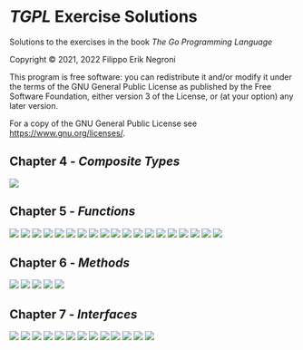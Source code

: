 # *TGPL* Exercise Solutions


Solutions to the exercises in the book *The Go Programming Language*

Copyright © 2021, 2022 Filippo Erik Negroni

This program is free software: you can redistribute it and/or modify it under the terms of the GNU General Public License as published by the Free Software Foundation, either version 3 of the License, or (at your option) any later version.

For a copy of the GNU General Public License see https://www.gnu.org/licenses/.

## Chapter 4 - *Composite Types*

[![](https://github.com/fenegroni/TGPL-exercise-solutions/actions/workflows/ch4ex9.yml/badge.svg?branch=main)](https://github.com/fenegroni/TGPL-exercise-solutions/tree/main/ch4ex9)

## Chapter 5 - *Functions*

[![](https://github.com/fenegroni/TGPL-exercise-solutions/actions/workflows/ch5ex1.yml/badge.svg?branch=main)](https://github.com/fenegroni/TGPL-exercise-solutions/tree/main/ch5ex1)
[![](https://github.com/fenegroni/TGPL-exercise-solutions/actions/workflows/ch5ex2.yml/badge.svg?branch=main)](https://github.com/fenegroni/TGPL-exercise-solutions/tree/main/ch5ex2)
[![](https://github.com/fenegroni/TGPL-exercise-solutions/actions/workflows/ch5ex3.yml/badge.svg?branch=main)](https://github.com/fenegroni/TGPL-exercise-solutions/tree/main/ch5ex3)
[![](https://github.com/fenegroni/TGPL-exercise-solutions/actions/workflows/ch5ex4.yml/badge.svg?branch=main)](https://github.com/fenegroni/TGPL-exercise-solutions/tree/main/ch5ex4)
[![](https://github.com/fenegroni/TGPL-exercise-solutions/actions/workflows/ch5ex5.yml/badge.svg?branch=main)](https://github.com/fenegroni/TGPL-exercise-solutions/tree/main/ch5ex5)
[![](https://github.com/fenegroni/TGPL-exercise-solutions/actions/workflows/ch5ex6.yml/badge.svg?branch=main)](https://github.com/fenegroni/TGPL-exercise-solutions/tree/main/ch5ex6)
[![](https://github.com/fenegroni/TGPL-exercise-solutions/actions/workflows/ch5ex7.yml/badge.svg?branch=main)](https://github.com/fenegroni/TGPL-exercise-solutions/tree/main/ch5ex7)
[![](https://github.com/fenegroni/TGPL-exercise-solutions/actions/workflows/ch5ex8.yml/badge.svg?branch=main)](https://github.com/fenegroni/TGPL-exercise-solutions/tree/main/ch5ex8)
[![](https://github.com/fenegroni/TGPL-exercise-solutions/actions/workflows/ch5ex9.yml/badge.svg?branch=main)](https://github.com/fenegroni/TGPL-exercise-solutions/tree/main/ch5ex9)
[![](https://github.com/fenegroni/TGPL-exercise-solutions/actions/workflows/ch5ex10.yml/badge.svg?branch=main)](https://github.com/fenegroni/TGPL-exercise-solutions/tree/main/ch5ex10)
[![](https://github.com/fenegroni/TGPL-exercise-solutions/actions/workflows/ch5ex11.yml/badge.svg?branch=main)](https://github.com/fenegroni/TGPL-exercise-solutions/tree/main/ch5ex11)
[![](https://github.com/fenegroni/TGPL-exercise-solutions/actions/workflows/ch5ex12.yml/badge.svg?branch=main)](https://github.com/fenegroni/TGPL-exercise-solutions/tree/main/ch5ex12)
[![](https://github.com/fenegroni/TGPL-exercise-solutions/actions/workflows/ch5ex13.yml/badge.svg?branch=main)](https://github.com/fenegroni/TGPL-exercise-solutions/tree/main/ch5ex13)
[![](https://github.com/fenegroni/TGPL-exercise-solutions/actions/workflows/ch5ex14.yml/badge.svg?branch=main)](https://github.com/fenegroni/TGPL-exercise-solutions/tree/main/ch5ex14)
[![](https://github.com/fenegroni/TGPL-exercise-solutions/actions/workflows/ch5ex15.yml/badge.svg?branch=main)](https://github.com/fenegroni/TGPL-exercise-solutions/tree/main/ch5ex15)
[![](https://github.com/fenegroni/TGPL-exercise-solutions/actions/workflows/ch5ex16.yml/badge.svg?branch=main)](https://github.com/fenegroni/TGPL-exercise-solutions/tree/main/ch5ex16)
[![](https://github.com/fenegroni/TGPL-exercise-solutions/actions/workflows/ch5ex17.yml/badge.svg?branch=main)](https://github.com/fenegroni/TGPL-exercise-solutions/tree/main/ch5ex17)
[![](https://github.com/fenegroni/TGPL-exercise-solutions/actions/workflows/ch5ex18.yml/badge.svg?branch=main)](https://github.com/fenegroni/TGPL-exercise-solutions/tree/main/ch5ex18)
[![](https://github.com/fenegroni/TGPL-exercise-solutions/actions/workflows/ch5ex19.yml/badge.svg?branch=main)](https://github.com/fenegroni/TGPL-exercise-solutions/tree/main/ch5ex19)

## Chapter 6 - *Methods*

[![](https://github.com/fenegroni/TGPL-exercise-solutions/actions/workflows/ch6ex1.yml/badge.svg?branch=main)](https://github.com/fenegroni/TGPL-exercise-solutions/tree/main/ch6ex1)
[![](https://github.com/fenegroni/TGPL-exercise-solutions/actions/workflows/ch6ex2.yml/badge.svg?branch=main)](https://github.com/fenegroni/TGPL-exercise-solutions/tree/main/ch6ex2)
[![](https://github.com/fenegroni/TGPL-exercise-solutions/actions/workflows/ch6ex3.yml/badge.svg?branch=main)](https://github.com/fenegroni/TGPL-exercise-solutions/tree/main/ch6ex3)
[![](https://github.com/fenegroni/TGPL-exercise-solutions/actions/workflows/ch6ex4.yml/badge.svg?branch=main)](https://github.com/fenegroni/TGPL-exercise-solutions/tree/main/ch6ex4)
[![](https://github.com/fenegroni/TGPL-exercise-solutions/actions/workflows/ch6ex5.yml/badge.svg?branch=main)](https://github.com/fenegroni/TGPL-exercise-solutions/tree/main/ch6ex5)

## Chapter 7 - *Interfaces*

[![](https://github.com/fenegroni/TGPL-exercise-solutions/actions/workflows/ch7ex1.yml/badge.svg?branch=main)](https://github.com/fenegroni/TGPL-exercise-solutions/tree/main/ch7ex1)
[![](https://github.com/fenegroni/TGPL-exercise-solutions/actions/workflows/ch7ex2.yml/badge.svg?branch=main)](https://github.com/fenegroni/TGPL-exercise-solutions/tree/main/ch7ex2)
[![](https://github.com/fenegroni/TGPL-exercise-solutions/actions/workflows/ch7ex3.yml/badge.svg?branch=main)](https://github.com/fenegroni/TGPL-exercise-solutions/tree/main/ch7ex3)
[![](https://github.com/fenegroni/TGPL-exercise-solutions/actions/workflows/ch7ex4.yml/badge.svg?branch=main)](https://github.com/fenegroni/TGPL-exercise-solutions/tree/main/ch7ex4)
[![](https://github.com/fenegroni/TGPL-exercise-solutions/actions/workflows/ch7ex5.yml/badge.svg?branch=main)](https://github.com/fenegroni/TGPL-exercise-solutions/tree/main/ch7ex5)
[![](https://github.com/fenegroni/TGPL-exercise-solutions/actions/workflows/ch7ex6.yml/badge.svg?branch=main)](https://github.com/fenegroni/TGPL-exercise-solutions/tree/main/ch7ex6)
[![](https://github.com/fenegroni/TGPL-exercise-solutions/actions/workflows/ch7ex7.yml/badge.svg?branch=main)](https://github.com/fenegroni/TGPL-exercise-solutions/tree/main/ch7ex7)
[![](https://github.com/fenegroni/TGPL-exercise-solutions/actions/workflows/ch7ex8.yml/badge.svg?branch=main)](https://github.com/fenegroni/TGPL-exercise-solutions/tree/main/ch7ex8)
[![](https://github.com/fenegroni/TGPL-exercise-solutions/actions/workflows/ch7ex9.yml/badge.svg?branch=main)](https://github.com/fenegroni/TGPL-exercise-solutions/tree/main/ch7ex9)
[![](https://github.com/fenegroni/TGPL-exercise-solutions/actions/workflows/ch7ex10.yml/badge.svg?branch=main)](https://github.com/fenegroni/TGPL-exercise-solutions/tree/main/ch7ex10)
[![](https://github.com/fenegroni/TGPL-exercise-solutions/actions/workflows/ch7ex11.yml/badge.svg?branch=main)](https://github.com/fenegroni/TGPL-exercise-solutions/tree/main/ch7ex11)
[![](https://github.com/fenegroni/TGPL-exercise-solutions/actions/workflows/ch7ex12.yml/badge.svg?branch=main)](https://github.com/fenegroni/TGPL-exercise-solutions/tree/main/ch7ex12)
[![](https://github.com/fenegroni/TGPL-exercise-solutions/actions/workflows/ch7ex13.yml/badge.svg?branch=main)](https://github.com/fenegroni/TGPL-exercise-solutions/tree/main/ch7ex13)
